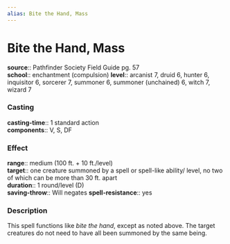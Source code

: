 ```yaml
---
alias: Bite the Hand, Mass
---
```


# Bite the Hand, Mass 

**source**:: Pathfinder Society Field Guide pg. 57  
**school**:: enchantment (compulsion)
**level**:: arcanist 7, druid 6, hunter 6, inquisitor 6, sorcerer 7, summoner 6, summoner (unchained) 6, witch 7, wizard 7

### Casting 

**casting-time**:: 1 standard action  
**components**:: V, S, DF

### Effect 

**range**:: medium (100 ft. + 10 ft./level)  
**target**:: one creature summoned by a spell or spell-like ability/ level, no two of which can be more than 30 ft. apart  
**duration**:: 1 round/level (D)  
**saving-throw**:: Will negates
**spell-resistance**:: yes

### Description 

This spell functions like *bite the hand*, except as noted above. The target creatures do not need to have all been summoned by the same being.
